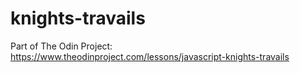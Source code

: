 # knights-travails

Part of The Odin Project:
https://www.theodinproject.com/lessons/javascript-knights-travails
